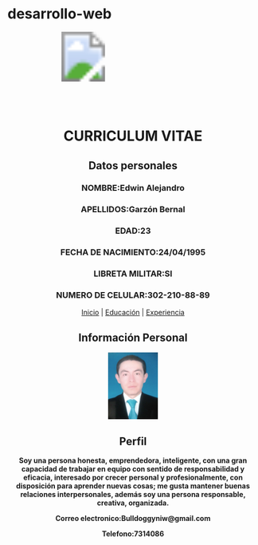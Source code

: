 # desarrollo-web
<!DOCTYPE html>
<html>
<head>
    <meta charset="utf-8" />
    <meta http-equiv="X-UA-Compatible" content="IE=edge">
    <title>HOJA DE VIDA AG</title>
    <meta name="viewport" content="width=device-width, initial-scale=1">
    <link rel="stylesheet" type="text/css" media="screen" href="main.css" />
    <script src="main.js"></script>
</head>
<body>
 <header>
    <svg>
    <image xlink:href="C:\Users\Alejo\Desktop\NXT U/hojadevidaAG/icon.svg" width="100px" height="100px"></image>
</svg>
<h1>CURRICULUM VITAE</h1>
<H2>Datos personales</H2>
<h3>
NOMBRE:Edwin Alejandro </h3>
<h3>APELLIDOS:Garzón Bernal</h3>
<h3>EDAD:23</h3>
<h3>FECHA DE NACIMIENTO:24/04/1995</h3>
<h3>LIBRETA MILITAR:SI</h3>
<h3>NUMERO DE CELULAR:302-210-88-89</h3>
<p>
<a href="hojadevidaAG.html">Inicio</a>
|
<a href="Educación.html">Educación</a>
|
<a href="Experiencia.html">Experiencia</a>

<h4> <id="Inicio.html"Inicio</h4>
<h4> <id="Educación.html"Educación</h4>
<h4> <id="Experiencia.html"Experiencia</h4>



</p>
<h2>Información Personal</h2>
<img src="alejo.jpg.jpg" width="100px"heigth="100px"alt="alejo" >
<h2>Perfil</h2>
<p>
    Soy una persona honesta, emprendedora, inteligente, con una gran capacidad de trabajar en equipo con sentido de responsabilidad y eficacia, interesado por crecer personal y profesionalmente, con disposición para aprender nuevas cosas; me gusta mantener buenas relaciones interpersonales, además soy una persona responsable, creativa, organizada.
</p>
<footer>
<p>Correo electronico:Bulldoggyniw@gmail.com</p>
<p>Telefono:7314086</p>

</footer>

